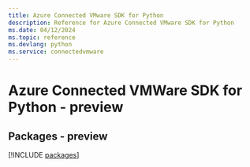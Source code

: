 ```yaml
---
title: Azure Connected VMware SDK for Python
description: Reference for Azure Connected VMware SDK for Python
ms.date: 04/12/2024
ms.topic: reference
ms.devlang: python
ms.service: connectedvmware
---
```

# Azure Connected VMWare SDK for Python - preview
## Packages - preview
[!INCLUDE [packages](connected-vmware-index.md)]